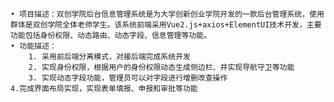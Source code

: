 
	• 项目描述：双创学院后台信息管理系统是为大学创新创业学院开发的一款后台管理系统，使用群体是双创学院全体老师学生。该系统前端采用Vue2.js+axios+ElementUI技术开发，主要功能包括身份权限、动态路由、动态字段、信息管理等功能。
	• 功能描述： 
		1. 采用前后端分离模式，对接后端完成系统开发
		2. 实现身份权限，根据用户的身份权限动态生成侧边栏、并实现导航守卫等功能
		3. 实现动态字段功能，管理员可以对字段进行增删改查操作
    4.完成界面布局实现，实现表单填报、申报和审批等功能
